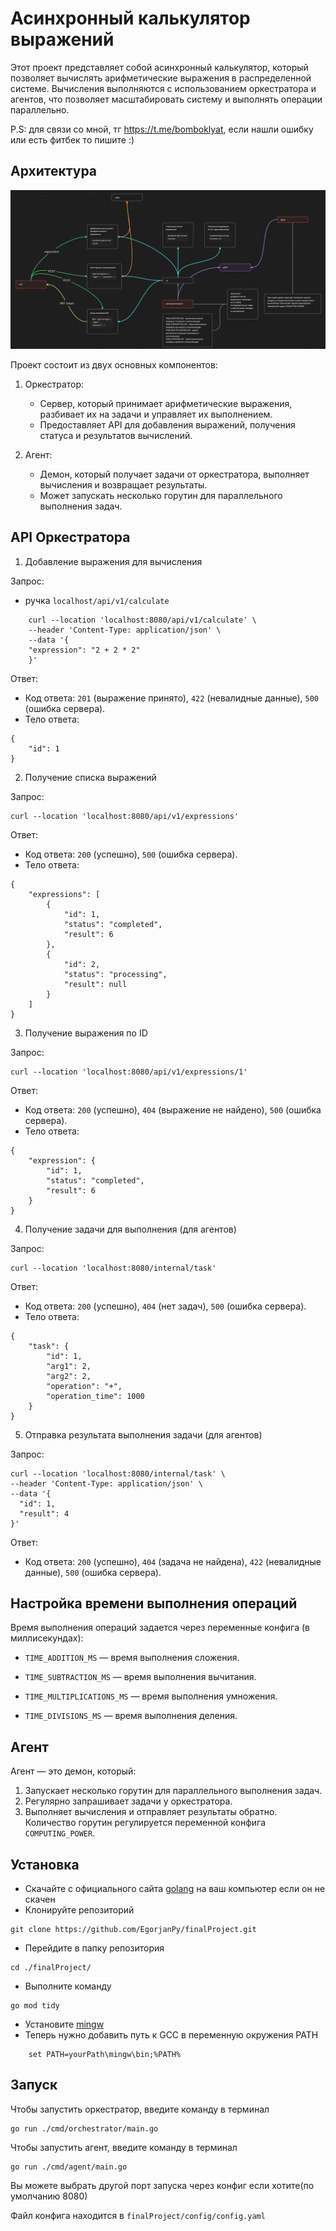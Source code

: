 # Асинхронный калькулятор выражений

Этот проект представляет собой асинхронный калькулятор, который позволяет вычислять арифметические выражения в распределенной системе. Вычисления выполняются с использованием оркестратора и агентов, что позволяет масштабировать систему и выполнять операции параллельно.

P.S: для связи со мной, тг <a>https://t.me/bomboklyat</a>, если нашли ошибку или есть фитбек то пишите :)

## Архитектура
![Иллюстрация к проекту](https://github.com/EgorjanPy/finalProject/blob/main/Screenshot_6.png)


Проект состоит из двух основных компонентов:
1. Оркестратор:
    - Сервер, который принимает арифметические выражения, разбивает их на задачи и управляет их выполнением.
    - Предоставляет API для добавления выражений, получения статуса и результатов вычислений.

2. Агент:
    - Демон, который получает задачи от оркестратора, выполняет вычисления и возвращает результаты.
    - Может запускать несколько горутин для параллельного выполнения задач.

## API Оркестратора
1. Добавление выражения для вычисления

Запрос:
- ручка `localhost/api/v1/calculate`
```
    curl --location 'localhost:8080/api/v1/calculate' \
    --header 'Content-Type: application/json' \
    --data '{
    "expression": "2 + 2 * 2"
    }'
```
Ответ:
- Код ответа: `201` (выражение принято), `422` (невалидные данные), `500` (ошибка сервера).<br/>
- Тело ответа:
```
{
    "id": 1
}
```
2. Получение списка выражений

Запрос:
```
curl --location 'localhost:8080/api/v1/expressions'
```
Ответ:
- Код ответа: `200` (успешно), `500` (ошибка сервера).
- Тело ответа:
```
{
    "expressions": [
        {
            "id": 1,
            "status": "completed",
            "result": 6
        },
        {
            "id": 2,
            "status": "processing",
            "result": null
        }
    ]
}
```
3. Получение выражения по ID

Запрос:
```
curl --location 'localhost:8080/api/v1/expressions/1'
```
Ответ:
- Код ответа: `200` (успешно), `404` (выражение не найдено), `500` (ошибка сервера).
- Тело ответа:
```
{
    "expression": {
        "id": 1,
        "status": "completed",
        "result": 6
    }
}
```
4. Получение задачи для выполнения (для агентов)

Запрос:
```
curl --location 'localhost:8080/internal/task'
```
Ответ:
- Код ответа: `200` (успешно), `404` (нет задач), `500` (ошибка сервера).
- Тело ответа:
```
{
    "task": {
        "id": 1,
        "arg1": 2,
        "arg2": 2,
        "operation": "+",
        "operation_time": 1000
    }
}
```
5. Отправка результата выполнения задачи (для агентов)

Запрос:
```
curl --location 'localhost:8080/internal/task' \
--header 'Content-Type: application/json' \
--data '{
  "id": 1,
  "result": 4
}'
```
Ответ:
- Код ответа: `200` (успешно), `404` (задача не найдена), `422` (невалидные данные), `500` (ошибка сервера).

## Настройка времени выполнения операций
Время выполнения операций задается через переменные конфига (в миллисекундах):

- `TIME_ADDITION_MS` — время выполнения сложения.

- `TIME_SUBTRACTION_MS` — время выполнения вычитания.

- `TIME_MULTIPLICATIONS_MS` — время выполнения умножения.

- `TIME_DIVISIONS_MS` — время выполнения деления.
## Агент
Агент — это демон, который:
1. Запускает несколько горутин для параллельного выполнения задач.
2. Регулярно запрашивает задачи у оркестратора.
3. Выполняет вычисления и отправляет результаты обратно.
Количество горутин регулируется переменной конфига `COMPUTING_POWER`.


## Установка
* Скачайте с официального сайта [golang](https://go.dev/dl/) на ваш компьютер если он не скачен
* Клонируйте репозиторий
```
git clone https://github.com/EgorjanPy/finalProject.git
```
* Перейдите в папку репозитория
```
cd ./finalProject/
```
* Выполните команду
```
go mod tidy
```
* Установите [mingw](https://jmeubank.github.io/tdm-gcc/)
* Теперь нужно добавить путь к GCC в переменную окружения PATH 
```
    set PATH=yourPath\mingw\bin;%PATH%
```

## Запуск
Чтобы запустить оркестратор, введите команду в терминал
```
go run ./cmd/orchestrator/main.go
```
Чтобы запустить агент, введите команду в терминал
```
go run ./cmd/agent/main.go
```
Вы можете выбрать другой порт запуска через конфиг если хотите(по умолчанию 8080) 

Файл конфига находится в `finalProject/config/config.yaml`
